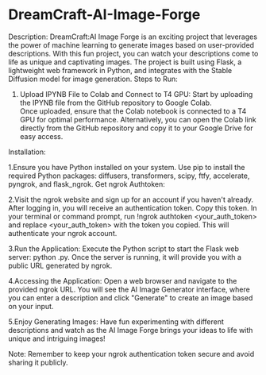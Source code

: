 # DreamCraft-AI-Image-Forge
Description:
DreamCraft:AI Image Forge is an exciting project that leverages the power of machine learning to generate images based on user-provided descriptions. With this fun project, you can watch your descriptions come to life as unique and captivating images. The project is built using Flask, a lightweight web framework in Python, and integrates with the Stable Diffusion model for image generation.
Steps to Run:

1. Upload IPYNB File to Colab and Connect to T4 GPU:
Start by uploading the IPYNB file from the GitHub repository to Google Colab.\
Once uploaded, ensure that the Colab notebook is connected to a T4 GPU for optimal performance.
Alternatively, you can open the Colab link directly from the GitHub repository and copy it to your Google Drive for easy access.

Installation:

1.Ensure you have Python installed on your system.
  Use pip to install the required Python packages: diffusers, transformers, scipy, ftfy, accelerate, pyngrok, and flask_ngrok.
  Get ngrok Authtoken:

2.Visit the ngrok website and sign up for an account if you haven't already.
  After logging in, you will receive an authentication token. Copy this token.
  In your terminal or command prompt, run !ngrok authtoken <your_auth_token> and replace <your_auth_token> with the token you copied. This will authenticate your ngrok account.

3.Run the Application:
  Execute the Python script to start the Flask web server: python <filename>.py.
  Once the server is running, it will provide you with a public URL generated by ngrok.

4.Accessing the Application:
  Open a web browser and navigate to the provided ngrok URL.
  You will see the AI Image Generator interface, where you can enter a description and click "Generate" to create an image based on your input.

5.Enjoy Generating Images:
  Have fun experimenting with different descriptions and watch as the AI Image Forge brings your ideas to life with unique and intriguing images!

Note: Remember to keep your ngrok authentication token secure and avoid sharing it publicly.




